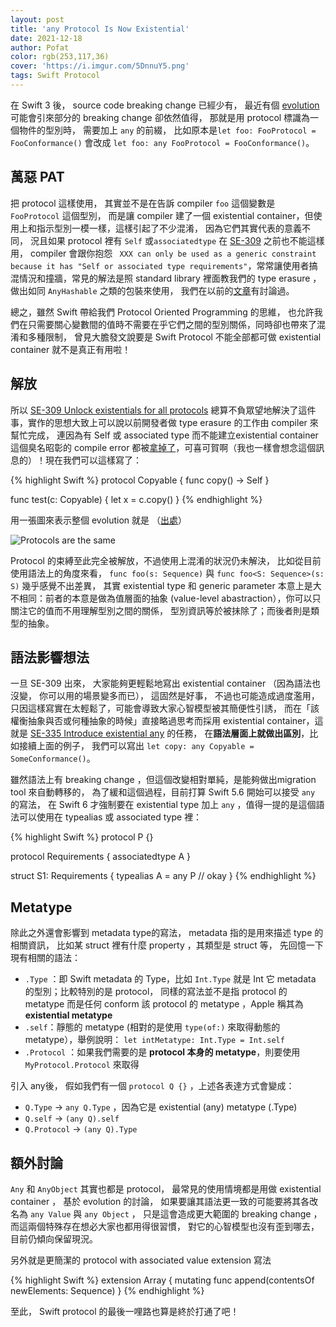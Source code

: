 ```yaml
---
layout: post
title: 'any Protocol Is Now Existential'
date: 2021-12-18
author: Pofat
color: rgb(253,117,36)
cover: 'https://i.imgur.com/5DnnuY5.png'
tags: Swift Protocol
---
```



在 Swift 3 後， source code breaking change 已經少有， 最近有個 [evolution](https://github.com/apple/swift-evolution/blob/main/proposals/0335-existential-any.md) 可能會引來部分的 breaking change 卻依然值得， 那就是用 protocol 標識為一個物件的型別時， 需要加上 `any` 的前綴， 比如原本是`let foo: FooProtocol = FooConformance()` 會改成  `let foo: any FooProtocol = FooConformance()`。

## 萬惡 PAT

把 protocol 這樣使用， 其實並不是在告訴 compiler `foo` 這個變數是 `FooProtocol` 這個型別， 而是讓 compiler 建了一個 existential container，但使用上和指示型別一模一樣，這樣引起了不少混淆， 因為它們其實代表的意義不同， 況且如果 protocol 裡有 `Self` 或`associatedtype` 在 [SE-309](https://github.com/apple/swift-evolution/blob/main/proposals/0309-unlock-existential-types-for-all-protocols.md) 之前也不能這樣用， compiler 會跟你抱怨 ` XXX can only be used as a generic constraint because it has "Self or associated type requirements"`，常常讓使用者搞混情況和撞牆，常見的解法是照 standard library 裡面教我們的 type erasure ， 做出如同 `AnyHashable` 之類的包裝來使用， 我們在以前的[文章](https://pofat.dev/2019/05/21/重新檢視-swift-的-protocol-二.html)有討論過。 

總之，雖然 Swift 帶給我們 Protocol Oriented Programming 的思維， 也允許我們在只需要關心變數間的值時不需要在乎它們之間的型別關係，同時卻也帶來了混淆和多種限制， 曾見大膽發文說要是 Swift Protocol 不能全部都可做 existential container 就不是真正有用啦！

## 解放

所以 [SE-309 Unlock existentials for all protocols](https://github.com/apple/swift-evolution/blob/main/proposals/0309-unlock-existential-types-for-all-protocols.md) 總算不負眾望地解決了這件事，實作的思想大致上可以說以前開發者做 type erasure 的工作由 compiler 來幫忙完成， 連因為有 Self 或 associated type 而不能建立existential container 這個臭名昭彰的 compile error 都被[拿掉了](https://github.com/apple/swift/pull/33767/files#r640209183)，可喜可賀啊（我也一樣會想念這個訊息的）！現在我們可以這樣寫了：

{% highlight Swift %}
protocol Copyable {
  func copy() -> Self
}

func test(c: Copyable) {
  let x = c.copy()
}
{% endhighlight %}

用一張圖來表示整個 evolution 就是 （[出處](https://twitter.com/jckarter/status/1453397244334329856?s=20)）

![Protocols are the same](￼￼https://i.imgur.com/xYSMQcC.jpg)

Protocol 的束縛至此完全被解放，不過使用上混淆的狀況仍未解決， 比如從目前使用語法上的角度來看， `func foo(s: Sequence)` 與 `func foo<S: Sequence>(s: S)` 幾乎感覺不出差異， 其實 existential type 和 generic parameter 本意上是大不相同：前者的本意是做為值層面的抽象 (value-level abastraction），你可以只關注它的值而不用理解型別之間的關係， 型別資訊等於被抺除了；而後者則是類型的抽象。 

## 語法影響想法

一旦 SE-309 出來， 大家能夠更輕鬆地寫出 existential container （因為語法也沒變， 你可以用的場景變多而已）， 這固然是好事， 不過也可能造成過度濫用， 只因這樣寫實在太輕鬆了，可能會導致大家心智模型被其簡便性引誘， 而在「該權衡抽象與否或何種抽象的時候」直接略過思考而採用 existential container，這就是 [SE-335 Introduce existential any](https://github.com/apple/swift-evolution/blob/main/proposals/0335-existential-any.md) 的任務， 在**語法層面上就做出區別**，比如接續上面的例子， 我們可以寫出 `let copy: any Copyable = SomeConformance()`。

雖然語法上有 breaking change ，但這個改變相對單純，是能夠做出migration tool 來自動轉移的， 為了緩和這個過程，目前打算 Swift 5.6 開始可以接受  `any` 的寫法， 在 Swift 6 才強制要在 existential type 加上 `any` ，值得一提的是這個語法可以使用在 typealias 或 associated type 裡：

{% highlight Swift %}
protocol P {}

protocol Requirements {
  associatedtype A
}

struct S1: Requirements {
  typealias A = any P // okay
}
{% endhighlight %}

## Metatype

除此之外還會影響到 metadata type的寫法， metadata 指的是用來描述 type 的相關資訊， 比如某 struct 裡有什麼 property ，其類型是 struct 等， 先回憶一下現有相關的語法：
* `.Type` ：即 Swift metadata 的 Type，比如 `Int.Type` 就是 Int 它 metadata 的型別；比較特別的是 protocol， 同樣的寫法並不是指 protocol 的 metatype 而是任何 conform 該 protocol 的 metatype ，Apple 稱其為 **existential metatype**
* `.self`：靜態的 metatype (相對的是使用 `type(of:)` 來取得動態的 metatype），舉例說明： `let intMetatype: Int.Type = Int.self`
* `.Protocol` ：如果我們需要的是 **protocol 本身的 metatype**，則要使用 `MyProtocol.Protocol` 來取得

引入 any後， 假如我們有一個 `protocol Q {}` ，上述各表達方式會變成：
* `Q.Type` -> `any Q.Type` ，因為它是 existential (any) metatype (.Type)
* `Q.self` -> `(any Q).self`
* `Q.Protocol` -> `(any Q).Type`

## 額外討論

`Any` 和 `AnyObject` 其實也都是 protocol， 最常見的使用情境都是用做 existential container ， 基於 evolution 的討論， 如果要讓其語法更一致的可能要將其各改名為 `any Value` 與 `any Object` ， 只是這會造成更大範圍的 breaking change ，而這兩個特殊存在想必大家也都用得很習慣， 對它的心智模型也沒有歪到哪去， 目前仍傾向保留現況。 

另外就是更簡潔的 protocol with associated value extension 寫法

{% highlight Swift %}
extension Array {
  mutating func append(contentsOf newElements: Sequence<Element>)
}
{% endhighlight %}

至此， Swift protocol 的最後一哩路也算是終於打通了吧！